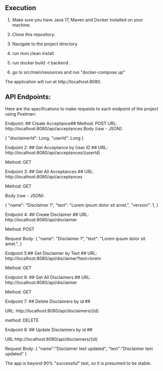 ## Execution

1. Make sure you have Java 17, Maven and Docker installed on your machine.

2. Clone this repository:

3. Navigate to the project directory

4. run mvn clean install

5. run docker build -t backend .

6. go to src/main/resources and run "docker-compose up"


The application will run at http://localhost:8080.

## API Endpoints:

Here are the specifications to make requests to each endpoint of the project using Postman:

Endpoint: ## Create Acceptance##
Method: POST
URL: http://localhost:8080/api/acceptances
Body (raw - JSON):

{
    "disclaimerId": Long,
    "userId": Long
}

Endpoint 2: ##  Get Acceptance by User ID ## 
URL: http://localhost:8080/api/acceptances/{userId}

Method: GET


Endpoint 3: ## Get All Acceptances ## 
URL: http://localhost:8080/api/acceptances

Method: GET

Body (raw - JSON):

{
  "name": "Disclaimer 1",
  "text": "Lorem ipsum dolor sit amet.",
  "version": 1,
}

Endpoint 4: ##  Create Disclaimer ## 
URL: http://localhost:8080/api/disclaimer

Method: POST

Request Body:
{
  "name": "Disclaimer 1",
  "text": "Lorem ipsum dolor sit amet.",
}


Endpoint 5:##  Get Disclaimer by Text ## 
URL: http://localhost:8080/api/disclaimer?text=lorem

Method: GET


Endpoint 6: ## Get All Disclaimers ## 
URL: http://localhost:8080/api/disclaimer

Method: GET



Endpoint 7: ## Delete Disclaimers by id ## 

URL: http://localhost:8080/api/disclaimers/{id}

method: DELETE

Endpoint 8: ## Update Disclaimers by id ## 

URL:http://localhost:8080/api/disclaimers/{id}

Request Body:
{
    "name":"Disclaimer text updated",
    "text":"Disclaimer text updated"
}


The app is beyond 90% "successful" test, so it is presumed to be stable.

